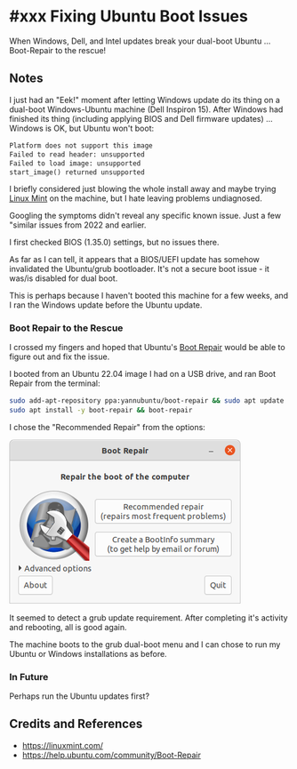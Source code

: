 # #xxx Fixing Ubuntu Boot Issues

When Windows, Dell, and Intel updates break your dual-boot Ubuntu ... Boot-Repair to the rescue!

## Notes

I just had an "Eek!" moment after letting Windows update do its thing on a dual-boot Windows-Ubuntu machine (Dell Inspiron 15).
After Windows had finished its thing (including applying BIOS and Dell firmware updates) ... Windows is OK, but Ubuntu won't boot:

```text
Platform does not support this image
Failed to read header: unsupported
Failed to load image: unsupported
start_image() returned unsupported
```

I briefly considered just blowing the whole install away and maybe trying [Linux Mint](https://linuxmint.com/) on the machine, but I hate leaving problems undiagnosed.

Googling the symptoms didn't reveal any specific known issue. Just a few "similar issues from 2022 and earlier.

I first checked BIOS (1.35.0) settings, but no issues there.

As far as I can tell, it appears that a BIOS/UEFI update has somehow invalidated the Ubuntu/grub bootloader.
It's not a secure boot issue - it was/is disabled for dual boot.

This is perhaps because I haven't booted this machine for a few weeks, and I ran the Windows update before the Ubuntu update.

### Boot Repair to the Rescue

I crossed my fingers and hoped that Ubuntu's [Boot Repair](https://help.ubuntu.com/community/Boot-Repair)
would be able to figure out and fix the issue.

I booted from an Ubuntu 22.04 image I had on a USB drive, and ran Boot Repair from the terminal:

```sh
sudo add-apt-repository ppa:yannubuntu/boot-repair && sudo apt update
sudo apt install -y boot-repair && boot-repair
```

I chose the "Recommended Repair" from the options:

![boot-repair](assets/boot-repair.png)

It seemed to detect a grub update requirement. After completing it's activity and rebooting, all is good again.

The machine boots to the grub dual-boot menu and I can chose to run my Ubuntu or Windows installations as before.

### In Future

Perhaps run the Ubuntu updates first?

## Credits and References

* <https://linuxmint.com/>
* <https://help.ubuntu.com/community/Boot-Repair>
